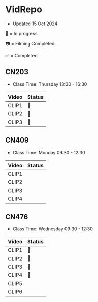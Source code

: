 # VidRepo

* Updated 15 Oct 2024

:construction: = In progress

:camera: = Filming Completed

:white_check_mark: = Completed

## CN203

* Class Time: Thursday 13:30 - 16:30

|  Video   | Status |
| -------- | ------ |
| CLIP1 | :construction: |
| CLIP2 | :construction: |
| CLIP3 | :construction: |

## CN409

* Class Time: Monday 09:30 - 12:30

|  Video   | Status |
| -------- | ------ |
| CLIP1 |  |
| CLIP2 |  |
| CLIP3 |  |
| CLIP4 |  |

## CN476

* Class Time: Wednesday 09:30 - 12:30

|  Video   | Status |
| -------- | ------ |
| CLIP1 | :construction: |
| CLIP2 | :construction: |
| CLIP3 | :construction: |
| CLIP4 | :construction: |
| CLIP5 |  |
| CLIP6 |  |

